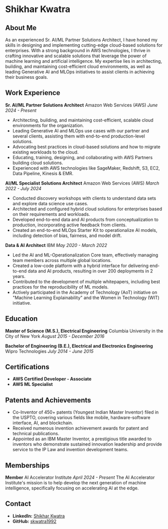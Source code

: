 # Shikhar Kwatra

## About Me

As an experienced Sr. AI/ML Partner Solutions Architect, I have honed my skills in designing and implementing cutting-edge cloud-based solutions for enterprises. With a strong background in AWS technologies, I thrive in crafting innovative and scalable solutions that leverage the power of machine learning and artificial intelligence. My expertise lies in architecting, building, and maintaining cost-efficient cloud environments, as well as leading Generative AI and MLOps initiatives to assist clients in achieving their business goals.

## Work Experience

**Sr. AI/ML Partner Solutions Architect**
Amazon Web Services (AWS)
*June 2024 - Present*
- Architecting, building, and maintaining cost-efficient, scalable cloud environments for the organization.
- Leading Generative AI and MLOps use cases with our partner and several clients, assisting them with end-to-end production-level solutions.
- Advocating best practices in cloud-based solutions and how to migrate existing workloads to the cloud.
- Educating, training, designing, and collaborating with AWS Partners building cloud solutions.
- Experienced with AWS technologies like SageMaker, Redshift, S3, EC2, Data Pipeline, Kinesis & EMR.

**AI/ML Specialist Solutions Architect**
Amazon Web Services (AWS)
*March 2022 - July 2024*
- Conducted discovery workshops with clients to understand data sets and explore data science use cases.
- Architected and configured hybrid cloud solutions for enterprises based on their requirements and workloads.
- Developed end-to-end data and AI products from conceptualization to production, incorporating active feedback from clients.
- Created an end-to-end MLOps Starter Kit to operationalize AI models, including detection of bias, fairness, and model drift.

**Data & AI Architect**
IBM
*May 2020 - March 2022*
- Led the AI and ML-Operationalization Core team, effectively managing team members across multiple global locations.
- Created a low-code platform with a hybrid interface for delivering end-to-end data and AI products, resulting in over 200 deployments in 2 years.
- Contributed to the development of multiple whitepapers, including best practices for the reproducibility of ML models.
- Actively participated in the Academy of Technology (AoT) initiative on "Machine Learning Explainability" and the Women in Technology (WIT) initiative.

## Education

**Master of Science (M.S.), Electrical Engineering**
Columbia University in the City of New York
*August 2015 - December 2016*

**Bachelor of Engineering (B.E.), Electrical and Electronics Engineering**
Wipro Technologies
*July 2014 - June 2015*

## Certifications

- **AWS Certified Developer - Associate**
- **AWS ML Specialist**

## Patents and Achievements

- Co-Inventor of 450+ patents (Youngest Indian Master Inventor) filed in the USPTO, covering various fields like mobile, hardware-software interface, AI, and blockchain.
- Received numerous invention achievement awards for patent and technical publications.
- Appointed as an IBM Master Inventor, a prestigious title awarded to inventors who demonstrate sustained innovation leadership and provide service to the IP Law and invention development teams.

## Memberships

**Member**
AI Accelerator Institute
*April 2024 - Present*
The AI Accelerator Institute's mission is to help develop the next generation of machine intelligence, specifically focusing on accelerating AI at the edge.

## Contact

- **LinkedIn:** [Shikhar Kwatra](https://www.linkedin.com/in/shikharkwatra)
- **GitHub:** [skwatra1992](https://github.com/skwatra1992)

